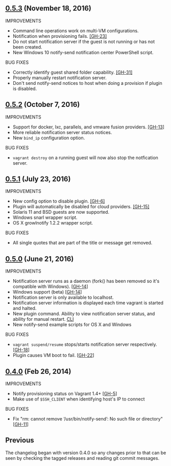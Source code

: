 ## [0.5.3](https://github.com/fgrehm/vagrant-notify/compare/v0.5.2...v0.5.3) (November 18, 2016)
IMPROVEMENTS

  - Command line operations work on multi-VM configurations.
  - Notification when provisioning fails. [[GH-23]](https://github.com/fgrehm/vagrant-notify/issues/23)
  - Do not start notification server if the guest is not running or has not been created.
  - New Windows 10 notify-send notification center PowerShell script.

BUG FIXES

  - Correctly identify guest shared folder capability. [[GH-31]](https://github.com/fgrehm/vagrant-notify/issues/31)
  - Properly manually restart notification server.
  - Don't send notify-send notices to host when doing a provision if plugin is disabled.


## [0.5.2](https://github.com/fgrehm/vagrant-notify/compare/v0.5.1...v0.5.2) (October 7, 2016)
IMPROVEMENTS

  - Support for docker, lxc, parallels, and vmware fusion providers. [[GH-13]](https://github.com/fgrehm/vagrant-notify/issues/13)
  - More reliable notification server status notices.
  - New `bind_ip` configuration option.

BUG FIXES

  - `vagrant destroy` on a running guest will now also stop the notfication server.


## [0.5.1](https://github.com/fgrehm/vagrant-notify/compare/v0.5.0...v0.5.1) (July 23, 2016)
IMPROVEMENTS

  - New config option to disable plugin. [[GH-6]](https://github.com/fgrehm/vagrant-notify/issues/6)
  - Plugin will automatically be disabled for cloud providers. [[GH-15]](https://github.com/fgrehm/vagrant-notify/issues/15)
  - Solaris 11 and BSD guests are now supported.
  - Windows snarl wrapper script.
  - OS X growlnotify 1.2.2 wrapper script.

BUG FIXES

  - All single quotes that are part of the title or message get removed.

## [0.5.0](https://github.com/fgrehm/vagrant-notify/compare/v0.4.0...v0.5.0) (June 21, 2016)

IMPROVEMENTS

  - Notification server runs as a daemon (fork() has been removed so it's compatible with Windows). [[GH-14]]
  - Windows support (beta) [[GH-14]]
  - Notification server is only available to localhost.
  - Notification server information is displayed each time vagrant is started and halted.
  - New plugin command. Ability to view notification server status, and ability for manual restart. [CLI](https://gist.github.com/alpha01/9b81caca694a2735e658f978c41600b5)
  - New notify-send example scripts for OS X and Windows

BUG FIXES

  - `vagrant suspend/resume` stops/starts notification server respectively. [[GH-18]]
  - Plugin causes VM boot to fail. [[GH-22]]

[GH-14]:https://github.com/fgrehm/vagrant-notify/issues/14
[GH-18]:https://github.com/fgrehm/vagrant-notify/issues/18
[GH-22]:https://github.com/fgrehm/vagrant-notify/pull/22


## [0.4.0](https://github.com/fgrehm/vagrant-notify/compare/v0.3.0...v0.4.0) (Feb 26, 2014)

IMPROVEMENTS

  - Notify provisioning status on Vagrant 1.4+ [[GH-5]]
  - Make use of `$SSH_CLIENT` when identifying host's IP to connect

BUG FIXES

  - Fix "rm: cannot remove ‘/usr/bin/notify-send’: No such file or directory" [[GH-11]]

## Previous

The changelog began with version 0.4.0 so any changes prior to that
can be seen by checking the tagged releases and reading git commit
messages.


[GH-5]:https://github.com/fgrehm/vagrant-notify/issues/5
[GH-11]:https://github.com/fgrehm/vagrant-notify/issues/11
